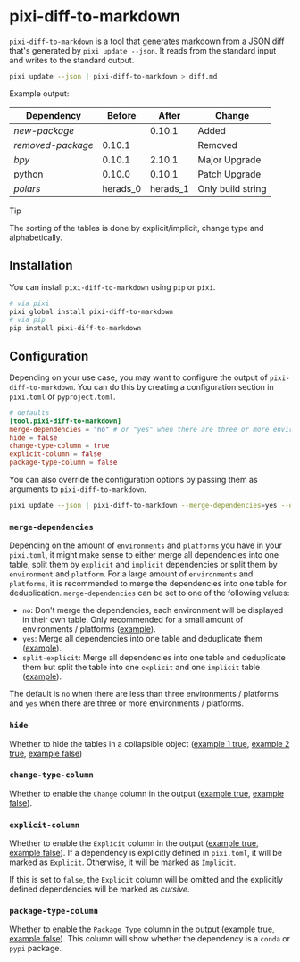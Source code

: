 # pixi-diff-to-markdown

`pixi-diff-to-markdown` is a tool that generates markdown from a JSON diff that's generated by `pixi update --json`.
It reads from the standard input and writes to the standard output.

```bash
pixi update --json | pixi-diff-to-markdown > diff.md
```

Example output:

| Dependency | Before | After | Change |
| - | - | - | - |
| *new-package* |  | 0.10.1 | Added |
| *removed-package* | 0.10.1 |  | Removed |
| *bpy* | 0.10.1 | 2.10.1 | Major Upgrade |
| python | 0.10.0 | 0.10.1 | Patch Upgrade |
| *polars* | herads_0 | herads_1 | Only build string |

> [!TIP]
> The sorting of the tables is done by explicit/implicit, change type and alphabetically.

## Installation

You can install `pixi-diff-to-markdown` using `pip` or `pixi`.

```bash
# via pixi
pixi global install pixi-diff-to-markdown
# via pip
pip install pixi-diff-to-markdown
```

## Configuration

Depending on your use case, you may want to configure the output of `pixi-diff-to-markdown`.
You can do this by creating a configuration section in `pixi.toml` or `pyproject.toml`.

```toml
# defaults
[tool.pixi-diff-to-markdown]
merge-dependencies = "no" # or "yes" when there are three or more environments / platforms
hide = false
change-type-column = true
explicit-column = false
package-type-column = false
```

You can also override the configuration options by passing them as arguments to `pixi-diff-to-markdown`.

```bash
pixi update --json | pixi-diff-to-markdown --merge-dependencies=yes --explicit-column
```

### `merge-dependencies`

Depending on the amount of `environments` and `platforms` you have in your `pixi.toml`, it might make sense to either merge all dependencies into one table, split them by `explicit` and `implicit` dependencies or split them by `environment` and `platform`.
For a large amount of `environments` and `platforms`, it is recommended to merge the dependencies into one table for deduplication.
`merge-dependencies` can be set to one of the following values:

- `no`: Don't merge the dependencies, each environment will be displayed in their own table. Only recommended for a small amount of environments / platforms ([example](./tests/resources/diff-example/merge-no_hide-False_change-type-True_explicit-False_package-type-False.md)).
- `yes`: Merge all dependencies into one table and deduplicate them ([example](./tests/resources/diff-example/merge-yes_hide-False_change-type-True_explicit-False_package-type-False.md)).
- `split-explicit`: Merge all dependencies into one table and deduplicate them but split the table into one `explicit` and one `implicit` table ([example](./tests/resources/diff-example/merge-split-explicit_hide-False_change-type-True_explicit-False_package-type-False.md)).

The default is `no` when there are less than three environments / platforms and `yes` when there are three or more environments / platforms.

### `hide`

Whether to hide the tables in a collapsible object ([example 1 true](./tests/resources/diff-example/merge-no_hide-True_change-type-True_explicit-False_package-type-False.md), [example 2 true](./tests/resources/diff-example/merge-split-explicit_hide-True_change-type-True_explicit-False_package-type-False.md), [example false](./tests/resources/diff-example/merge-no_hide-False_change-type-True_explicit-False_package-type-False.md))

### `change-type-column`

Whether to enable the `Change` column in the output ([example true](./tests/resources/diff-example/merge-yes_hide-False_change-type-True_explicit-False_package-type-False.md), [example false](./tests/resources/diff-example/merge-yes_hide-False_change-type-False_explicit-False_package-type-False.md)).

### `explicit-column`

Whether to enable the `Explicit` column in the output ([example true](./tests/resources/diff-example/merge-yes_hide-False_change-type-True_explicit-True_package-type-False.md), [example false](./tests/resources/diff-example/merge-yes_hide-False_change-type-True_explicit-False_package-type-False.md)).
If a dependency is explicitly defined in `pixi.toml`, it will be marked as `Explicit`. Otherwise, it will be marked as `Implicit`.

If this is set to `false`, the `Explicit` column will be omitted and the explicitly defined dependencies will be marked as *cursive*.

### `package-type-column`

Whether to enable the `Package Type` column in the output ([example true](./tests/resources/diff-example/merge-yes_hide-False_change-type-True_explicit-False_package-type-True.md), [example false](./tests/resources/diff-example/merge-yes_hide-False_change-type-True_explicit-False_package-type-False.md)).
This column will show whether the dependency is a `conda` or `pypi` package.
